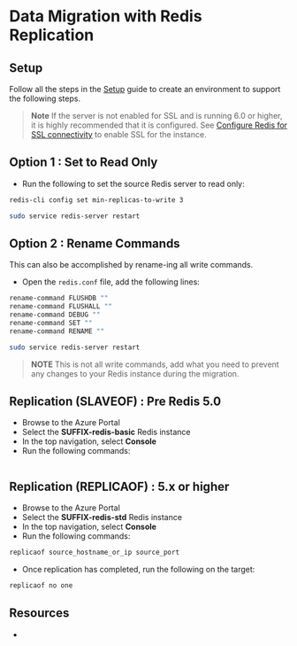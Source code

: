 # Data Migration with Redis Replication

## Setup

Follow all the steps in the [Setup](./../05_Appendix/00_Setup.md) guide to create an environment to support the following steps.

> **Note** If the server is not enabled for SSL and is running 6.0 or higher, it is highly recommended that it is configured.  See [Configure Redis for SSL connectivity](../05_Appendix/04_ConfigurePostgresSSL.md) to enable SSL for the instance.

## Option 1 : Set to Read Only

- Run the following to set the source Redis server to read only:

```bash
redis-cli config set min-replicas-to-write 3

sudo service redis-server restart
```

## Option 2 : Rename Commands

This can also be accomplished by rename-ing all write commands.

- Open the `redis.conf` file, add the following lines:

```bash
rename-command FLUSHDB ""
rename-command FLUSHALL ""
rename-command DEBUG ""
rename-command SET ""
rename-command RENAME ""

sudo service redis-server restart
```

> **NOTE** This is not all write commands, add what you need to prevent any changes to your Redis instance during the migration.

## Replication (SLAVEOF) : Pre Redis 5.0

- Browse to the Azure Portal
- Select the **SUFFIX-redis-basic** Redis instance
- In the top navigation, select **Console**
- Run the following commands:

```bash
```

## Replication (REPLICAOF) : 5.x or higher

- Browse to the Azure Portal
- Select the **SUFFIX-redis-std** Redis instance
- In the top navigation, select **Console**
- Run the following commands:

```bash
replicaof source_hostname_or_ip source_port
```

- Once replication has completed, run the following on the target:

```bash
replicaof no one
```

## Resources

- 